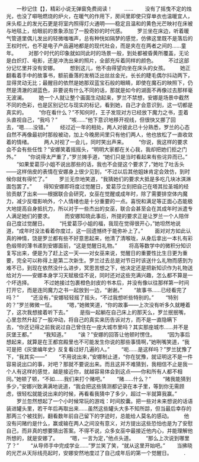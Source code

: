　　一秒记住【】，精彩小说无弹窗免费阅读！
　　……
　　没有了摇曳不定的烛光，也没了噼啪燃烧的炉火，在暖气的作用下，房间里即使只穿单衣也温暖宜人，床头柜上的发光石更是将室内照得灯火通明——稳定且温和的黄色光芒映衬在床被与地毯上，给眼前的景象添加了一股奇妙的时代感。
　　罗兰坐在床边，听着暖气管道里偶儿发出的轻微嗤嗤声，总有种恍如隔梦的感觉，仿佛这里既不是落后的王权时代，也不是电子产品遍地都是的现代社会，而是夹在在两者之间的……童年。
　　对那个时代的印象就如同此时的场景一般，到处都被昏黄所覆盖，无论是白炽灯、电影，还是冲洗出来的照片，全部充斥着同样的颜色。
　　不过这部分记忆里并没有安娜。
　　想到这儿，他不由得望向坐在床头的女孩。
　　她正翻看着手中的故事书，额前垂落的发梢泛出丝丝金光，长长的睫毛偶尔抖动两下，显得灵动无比；最醒目的依然是她那双蓝宝石般的眼睛，即使在魔石的映照下，仍然是清澈的湖蓝色，非要说有什么不同的话，那就是如今的湖面不再像过去那样毫无波澜。
　　她一个人就让整个画面生动起来，罗兰不禁想，安娜是场景中截然不同的色彩，也是区别记忆与现实的标记，看到她，自己才会意识到，这一切都是真实的。
　　“你在看什么？”不知何时，王子发现对方已经放下魔力之书，歪着头直视自己，“我吗？”
　　“咳……”他下意识地移开视线，但很快又挪了回去，“嗯……没错。”
　　经过近一年的相处，两人对彼此已十分熟悉，罗兰的心态自然不再像最初时那般被动，加上今晚房间里只有他们两人，他也放松了一直收敛着的情绪。
　　两人对视了一会儿，同时笑出声来。
　　“你说，我这样的要求会不会有些任性？”安娜笑着摇摇头，“明明大家都在关心我，我却把她们拒之门外。”
　　“你说得太严重了，”罗兰摊手道，“她们只是当时看起来有些诧异而已。”
　　“如果爱葛莎小姐不说出那些的话，我也不会提这个要求了，”她吐了吐舌头——这样俏皮的表情在安娜身上很少见到，“不过以后其他姐妹肯定会效仿，到时候你就有得忙了。”
　　罗兰无奈地笑道，“我猜她们的要求大抵是多吃几块冰淇淋面包罢了。”
　　得知安娜即将度过觉醒日，爱葛莎立刻把自己在塔其拉圣城的经验贡献了出来——根据联合会研究，女巫在觉醒或成年时，除了需要排空体内魔力，减少反噬影响外，个人情绪也是十分重要的一点。喜悦和满足等正面心态能极大地提高自身抵抗力，所以对于一些杰出的女巫，联合会甚至会在其成年时派遣专人满足她们的要求。
　　而安娜知晓此事后，所提的要求正是让罗兰一个人陪伴自己度过觉醒日。
　　“托爱葛莎小姐的福，我现在觉得很开心，”她坦然地说道，“成年时没法看着你度过，这一回遗憾终于能弥补上了。”
　　面对对方如此认真的神情，饶是罗兰都有些不好意思起来，他清了清喉咙，从身后拿出一本扎有彩色缎带的薄书递到安娜面前，“这是觉醒日礼物。”
　　将高等数学中的微积分知识复写出来，便是为了赶上这一天——对女巫来说，觉醒日的重要性比生日更为重要，完全可以称得上是第二次新生。罗兰过去总是对节日时该送什么礼物而感到为难不已，到现在依然没什么进步，冥思苦想之下，他决定还是把新知识作为礼物送给对方——安娜本身学习天赋极佳不说，同时还对这些充满兴趣，怎么都不算是一个坏选择。
　　不过她接过包裹橙色封皮的书本后，并没有像以往那样第一时间打开它，而是连同魔力之书一起放到一边，“谢谢。”
　　“故事书……已经看完了吗？”
　　“还没有，”安娜轻轻摇了摇头，“不过我想听些特别的。”
　　“特别的？”罗兰微微一怔。
　　“嗯，”她微笑道，“你的故事——上次没有听多久就睡着了，这次我想接着听下去。”
　　是指一起躺在自己床上的那天么，罗兰抿抿嘴，心里忽然升起了一股冲动，将自己的真实来历告诉对方，而不是一直隐瞒下去，“你还记得之前我说过自己曾住在一座大城市里吗？其实那座城市……并不是灰堡王都。”
　　“我知道。”
　　“诶？”安娜的回答让他顿时愣住。
　　“因为事后想起来，就算是在王都宫殿里也不可能发生你说的那些事情啊，”她咧嘴笑道，“我可是把《灰堡编年史》反复看过好几遍的人。”
　　“呃……是这样吗？”罗兰犹豫了下，“我其实——”
　　“不用说出来，”安娜制止道，“你在犹豫，就证明这不是一件容易说出口的事，对吧？那就不要说出来。而且这并不难猜到，我相信不止是我一个人有这样的感觉，越是接近你，就越容易体会到这点——你和所有人都不相同。”她顿了顿，“不如……我们来打个赌吧。”
　　“赌……什么？”
　　“赌我能猜到多少，”安娜兴致满满地说道，“我会把这些猜测都记录在本子里，等到你无需顾虑，很轻松就能说出来的时候，再看看我猜中了多少，超过一半就算我赢。”
　　罗兰忽然想起了一个小时候常玩的游戏：时间胶囊。把一些对未来想说的话语装进罐头里，若干年后再取出来……虽然这些罐头大多不知所踪，但当最后幸存的那两三个被找到，翻看数年前自己留下的字迹时，总能给人莫名的感动。
　　他没有问赌约是什么，赢或输在两人之间没有意义，对方提出这些恐怕也是为了安慰自己，而非真的想要猜出答案。不得不说，众多女巫中最接近他内心，并能理解他所想的，就是安娜了。
　　“嗯，一言为定，”他点头道。
　　“那么上次说到哪里了？”
　　“从导师手中完成学业……”罗兰笑了笑，“就从这里开始吧。”
　　当拂晓的光芒从天际线亮起时，安娜安然地度过了自己成年后的第一个觉醒日。
　　.